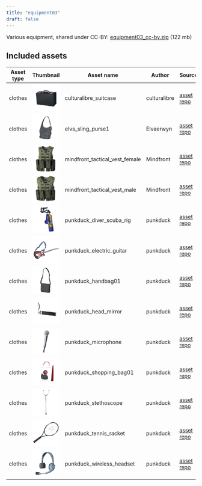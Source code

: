 ```yaml
---
title: "equipment03"
draft: false
---
```


Various equipment, shared under CC-BY: [equipment03_cc-by.zip](http://files.makehumancommunity.org/asset_packs/equipment03/equipment03_cc-by.zip) (122 mb)


## Included assets

| Asset type | Thumbnail | Asset name | Author | Source | License |
| ---------- | --------- | ---------- | ------ | ------ | ------- |
| clothes | ![culturalibre_suitcase.png](culturalibre_suitcase.png) | culturalibre_suitcase | culturalibre | [asset repo](http://www.makehumancommunity.org/node/2550) | CC-BY |
| clothes | ![elvs_sling_purse1.png](elvs_sling_purse1.png) | elvs_sling_purse1 | Elvaerwyn | [asset repo](http://www.makehumancommunity.org/node/1459) | CC-BY |
| clothes | ![mindfront_tactical_vest_female.png](mindfront_tactical_vest_female.png) | mindfront_tactical_vest_female | Mindfront | [asset repo](http://www.makehumancommunity.org/node/847) | CC-BY |
| clothes | ![mindfront_tactical_vest_male.png](mindfront_tactical_vest_male.png) | mindfront_tactical_vest_male | Mindfront | [asset repo](http://www.makehumancommunity.org/node/848) | CC-BY |
| clothes | ![punkduck_diver_scuba_rig.png](punkduck_diver_scuba_rig.png) | punkduck_diver_scuba_rig | punkduck | [asset repo](http://www.makehumancommunity.org/node/1275) | CC-BY |
| clothes | ![punkduck_electric_guitar.png](punkduck_electric_guitar.png) | punkduck_electric_guitar | punkduck | [asset repo](http://www.makehumancommunity.org/node/525) | CC-BY |
| clothes | ![punkduck_handbag01.png](punkduck_handbag01.png) | punkduck_handbag01 | punkduck | [asset repo](http://www.makehumancommunity.org/node/959) | CC-BY |
| clothes | ![punkduck_head_mirror.png](punkduck_head_mirror.png) | punkduck_head_mirror | punkduck | [asset repo](http://www.makehumancommunity.org/node/2035) | CC-BY |
| clothes | ![punkduck_microphone.png](punkduck_microphone.png) | punkduck_microphone | punkduck | [asset repo](http://www.makehumancommunity.org/node/972) | CC-BY |
| clothes | ![punkduck_shopping_bag01.png](punkduck_shopping_bag01.png) | punkduck_shopping_bag01 | punkduck | [asset repo](http://www.makehumancommunity.org/node/967) | CC-BY |
| clothes | ![punkduck_stethoscope.png](punkduck_stethoscope.png) | punkduck_stethoscope | punkduck | [asset repo](http://www.makehumancommunity.org/node/2036) | CC-BY |
| clothes | ![punkduck_tennis_racket.png](punkduck_tennis_racket.png) | punkduck_tennis_racket | punkduck | [asset repo](http://www.makehumancommunity.org/node/750) | CC-BY |
| clothes | ![punkduck_wireless_headset.png](punkduck_wireless_headset.png) | punkduck_wireless_headset | punkduck | [asset repo](http://www.makehumancommunity.org/node/1428) | CC-BY |
